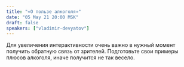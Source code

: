 ```yaml
---
title: "«О пользе алкоголя»"
date: "05 May 21 20:00 MSK"
draft: false
speakers: ["vladimir-devyatov"]
---
```


Для увеличения интерактивности очень важно в нужный момент получить обратную связь от зрителей. Подготовьте свои примеры плюсов алкоголя, иначе получится не так весело.
